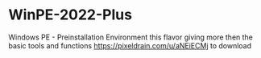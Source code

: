 # WinPE-2022-Plus
Windows PE - Preinstallation Environment this flavor giving more then the basic tools and functions 
https://pixeldrain.com/u/aNEiECMj to download

